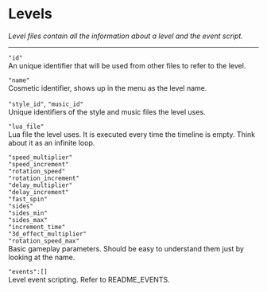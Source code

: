 # Levels #

*Level files contain all the information about a level and the event script.*

----------


`"id"` </br>An unique identifier that will be used from other files to refer to the level.

`"name"` </br>
Cosmetic identifier, shows up in the menu as the level name.

`"style_id"`, `"music_id"`</br>
Unique identifiers of the style and music files the level uses.

`"lua_file"`</br>
Lua file the level uses. It is executed every time the timeline is empty. Think about it as an infinite loop.

`"speed_multiplier"`</br>
`"speed_increment"`</br>
`"rotation_speed"`</br>
`"rotation_increment"`</br>
`"delay_multiplier"`</br>
`"delay_increment"`</br>
`"fast_spin"`</br>
`"sides"`</br>
`"sides_min"`</br>
`"sides_max"`</br>
`"increment_time"`</br>
`"3d_effect_multiplier"`</br>
`"rotation_speed_max"`</br>
Basic gameplay parameters. Should be easy to understand them just by looking at the name.

`"events":[]`</br>
Level event scripting. Refer to README_EVENTS.